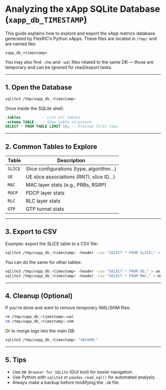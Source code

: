 # Analyzing the xApp SQLite Database (`xapp_db_TIMESTAMP`)

This guide explains how to explore and export the xApp metrics database generated by FlexRIC’s Python xApps. These files are located in `/tmp/` and are named like:

```
xapp_db_<timestamp>
```

You may also find `-shm` and `-wal` files related to the same DB — those are temporary and can be ignored for read/export tasks.

---

## 1. Open the Database

```bash
sqlite3 /tmp/xapp_db_<timestamp>
```

Once inside the SQLite shell:

```sql
.tables         -- List all tables
.schema TABLE   -- Show table structure
SELECT * FROM TABLE LIMIT 10; -- Preview first rows
```

---

## 2. Common Tables to Explore

| Table      | Description                              |
|------------|------------------------------------------|
| `SLICE`    | Slice configurations (type, algorithm…)  |
| `UE`       | UE slice associations (RNTI, slice ID…)  |
| `MAC`      | MAC layer stats (e.g., PRBs, RSRP)       |
| `PDCP`     | PDCP layer stats                         |
| `RLC`      | RLC layer stats                          |
| `GTP`      | GTP tunnel stats                         |

---

## 3. Export to CSV

Example: export the SLICE table to a CSV file:

```bash
sqlite3 /tmp/xapp_db_<timestamp> -header -csv "SELECT * FROM SLICE;" > slice_metrics.csv
```

You can do the same for other tables:

```bash
sqlite3 /tmp/xapp_db_<timestamp> -header -csv "SELECT * FROM UE;" > ue_slice.csv
sqlite3 /tmp/xapp_db_<timestamp> -header -csv "SELECT * FROM MAC;" > mac.csv
```

---

## 4. Cleanup (Optional)

If you're done and want to remove temporary WAL/SHM files:

```bash
rm /tmp/xapp_db_<timestamp>-wal
rm /tmp/xapp_db_<timestamp>-shm
```

Or to merge logs into the main DB:

```bash
sqlite3 /tmp/xapp_db_<timestamp> "VACUUM;"
```

---

## 5. Tips

- Use `DB Browser for SQLite` (GUI tool) for easier navigation.
- Use Python with `sqlite3` or `pandas.read_sql()` for automated analysis.
- Always make a backup before modifying the `.db` file.

